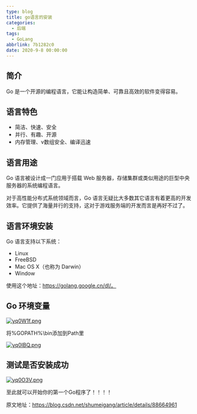 ```yaml
---
type: blog
title: go语言的安装
categories: 
  - 后端
tags:
  - GoLang
abbrlink: 7b1282c0
date: 2020-9-8 00:00:00
---
```


## 简介

Go 是一个开源的编程语言，它能让构造简单、可靠且高效的软件变得容易。

## 语言特色

- 简洁、快速、安全
- 并行、有趣、开源
- 内存管理、v数组安全、编译迅速

## 语言用途

Go 语言被设计成一门应用于搭载 Web 服务器，存储集群或类似用途的巨型中央服务器的系统编程语言。

对于高性能分布式系统领域而言，Go 语言无疑比大多数其它语言有着更高的开发效率。它提供了海量并行的支持，这对于游戏服务端的开发而言是再好不过了。

## 语言环境安装

Go 语言支持以下系统： 

- Linux
- FreeBSD
- Mac OS X（也称为 Darwin）
- Window

使用这个地址：https://golang.google.cn/dl/。 

## Go 环境变量

[![yq0W1f.png](https://s3.ax1x.com/2021/02/23/yq0W1f.png)](https://imgchr.com/i/yq0W1f)

将%GOPATH%\bin添加到Path里 

[![yq0IBQ.png](https://s3.ax1x.com/2021/02/23/yq0IBQ.png)](https://imgchr.com/i/yq0IBQ)

## **测试是否安装成功**

[![yq0O3V.png](https://s3.ax1x.com/2021/02/23/yq0O3V.png)](https://imgchr.com/i/yq0O3V)



至此就可以开始你的第一个Go程序了！！！！

原文地址：https://blog.csdn.net/shumeigang/article/details/88664961
